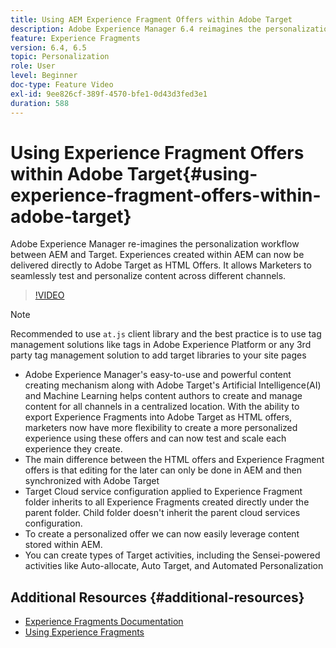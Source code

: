 ```yaml
---
title: Using AEM Experience Fragment Offers within Adobe Target
description: Adobe Experience Manager 6.4 reimagines the personalization workflow between AEM and Target. Experiences created within AEM can now be delivered directly to Adobe Target as HTML Offers. It allows Marketers to seamlessly test and personalize content across different channels.
feature: Experience Fragments
version: 6.4, 6.5
topic: Personalization
role: User
level: Beginner
doc-type: Feature Video
exl-id: 9ee826cf-389f-4570-bfe1-0d43d3fed3e1
duration: 588
---
```

# Using Experience Fragment Offers within Adobe Target{#using-experience-fragment-offers-within-adobe-target}

Adobe Experience Manager re-imagines the personalization workflow between AEM and Target. Experiences created within AEM can now be delivered directly to Adobe Target as HTML Offers. It allows Marketers to seamlessly test and personalize content across different channels.

>[!VIDEO](https://video.tv.adobe.com/v/22383?quality=12&learn=on)

>[!NOTE]
>
>Recommended to use `at.js` client library and the best practice is to use tag management solutions like tags in Adobe Experience Platform or any 3rd party tag management solution to add target libraries to your site pages


* Adobe Experience Manager's easy-to-use and powerful content creating mechanism along with Adobe Target's Artificial Intelligence(AI) and Machine Learning helps content authors to create and manage content for all channels in a centralized location. With the ability to export Experience Fragments into Adobe Target as HTML offers, marketers now have more flexibility to create a more personalized experience using these offers and can now test and scale each experience they create. 
* The main difference between the HTML offers and Experience Fragment offers is that editing for the later can only be done in AEM and then synchronized with Adobe Target
* Target Cloud service configuration applied to Experience Fragment folder inherits to all Experience Fragments created directly under the parent folder. Child folder doesn't inherit the parent cloud services configuration. 
* To create a personalized offer we can now easily leverage content stored within AEM.
* You can create types of Target activities, including the Sensei-powered activities like Auto-allocate, Auto Target, and Automated Personalization

## Additional Resources {#additional-resources}

* [Experience Fragments Documentation](https://experienceleague.adobe.com/docs/experience-manager-65/authoring/authoring/experience-fragments.html)
* [Using Experience Fragments](/help/sites/experience-fragments/experience-fragments-feature-video-use.md)
